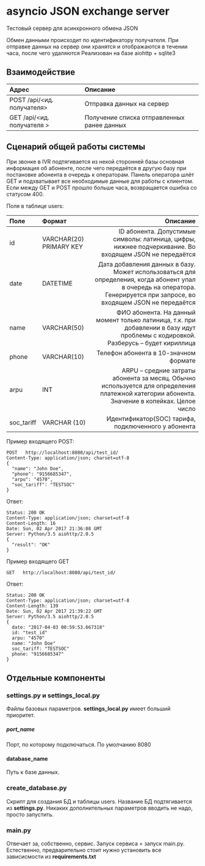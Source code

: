 asyncio JSON exchange server
============================

Тестовый сервер для асинхронного обмена JSON

Обмен данными происходит по идентификатору получателя.
При отправке данных на сервер они хранятся и отображаются в течении часа, после чего удаляются
Реализован на базе aiohttp + sqlite3

Взаимодействие
--------------
|Адрес | Описание |
| :------------ | :------------|
| POST /api/<ид. получателя>  | Отправка данных на сервер  |
| GET /api/<ид. получателя >  | Получение списка отправленных ранее данных  |

Сценарий общей работы системы
-----------------------------
При звонке в IVR подтягивается из некой сторонней базы основная информация об абоненте, после чего передаётся в другую базу при постановке абонента в очередь к операторам. Панель оператора шлёт GET и подхватывает все необходимые данные для работы с клиентом.
Если между GET и POST прошло больше часа, возвращается ошибка со статусом 400.

Поля в таблице users:

| Поле | Формат | Описание |
| :-- | :--| --:|
| id | VARCHAR(20) PRIMARY KEY | ID абонента. Допустимые символы: латиница, цифры, нижнее подчеркивание. Во входящем JSON не передаётся|
| date | DATETIME | Дата добавления данных в базу. Может использоваться для определения, когда абонент упал в очередь на оператора. Генерируется при запросе, во входящем JSON не передаётся|
| name | VARCHAR(50) | ФИО абонента. На данный момент только латиница, т.к. при добавлении в базу идут проблемы с кодировкой. Разберусь – будет кириллица |
| phone | VARCHAR(10) | Телефон абонента в 10-значном формате |
| arpu | INT | ARPU – средние затраты абонента за месяц. Обычно используется для определения платежной категории абонента. Значение в копейках. Целое число |
| soc_tariff | VARCHAR (10) | Идентификатор(SOC) тарифа, подключенного у абонента |

Пример входящего POST:

``` http
POST   http://localhost:8080/api/test_id/
Content-Type: application/json; charset=utf-8
{
  "name": "John Doe",
  "phone": "9156685347",
  "arpu": "4570",
  "soc_tariff": "TESTSOC"
}
```

Ответ:
``` HTTP
Status: 200 OK
Content-Type: application/json; charset=utf-8
Content-Length: 16
Date: Sun, 02 Apr 2017 21:36:08 GMT
Server: Python/3.5 aiohttp/2.0.5
{
  "result": "OK"
}
```

Пример входящего GET

```HTTP
GET   http://localhost:8080/api/test_id/
```

Ответ:
```HTTP
Status: 200 OK
Content-Type: application/json; charset=utf-8
Content-Length: 139
Date: Sun, 02 Apr 2017 21:39:22 GMT
Server: Python/3.5 aiohttp/2.0.5
{
  date: "2017-04-03 00:59:53.667318"
  id: "test_id"
  arpu: "4570"
  name: "John Doe"
  soc_tariff: "TESTSOC"
  phone: "9156685347"
}
```

Отдельные компоненты
--------------------

### settings.py и settings_local.py
Файлы базовых параметров. **settings_local.py** имеет больший приоритет.
##### port_name
 Порт, по которому подключаться. По умолчанию 8080
#### database_name
 Путь к базе данных.

### create_database.py
Скрипт для создания БД и таблицы users. Название БД подтягивается из **settings.py**.
Никаких дополнительных параметров вводить не надо, просто запустить.

### main.py
Отвечает за, собственно, сервис. Запуск сервиса = запуск main.py. Естественно, предварительно стоит нужно установить все зависисмости из **requirements.txt**
